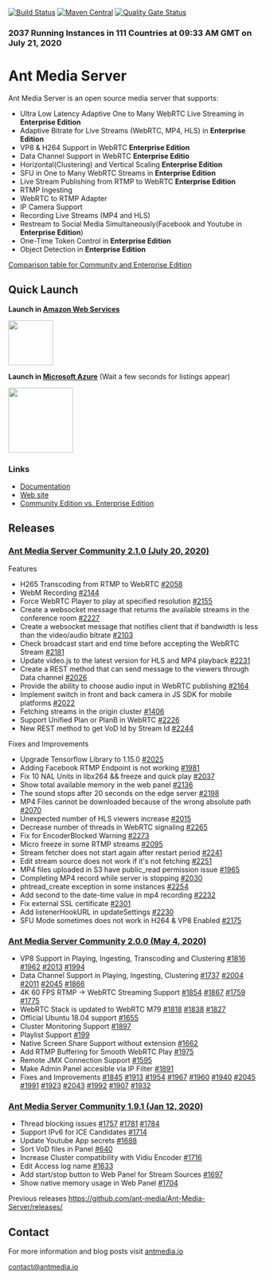 [![Build Status](https://travis-ci.org/ant-media/Ant-Media-Server.svg?branch=master)](https://travis-ci.org/ant-media/Ant-Media-Server) 
[![Maven Central](https://maven-badges.herokuapp.com/maven-central/io.antmedia/ant-media-server/badge.svg)](https://maven-badges.herokuapp.com/maven-central/io.antmedia/ant-media-server)
[![Quality Gate Status](https://sonarcloud.io/api/project_badges/measure?project=io.antmedia%3Aant-media-server&metric=alert_status)](https://sonarcloud.io/dashboard?id=io.antmedia%3Aant-media-server)

### 2037 Running Instances in 111 Countries at 09:33 AM GMT on July 21, 2020


Ant Media Server 
====

Ant Media Server is an open source media server that supports:

 * Ultra Low Latency Adaptive One to Many WebRTC Live Streaming in **Enterprise Edition**
 * Adaptive Bitrate for Live Streams (WebRTC, MP4, HLS) in **Enterprise Edition**
 * VP8 & H264 Support in WebRTC **Enterprise Edition**
 * Data Channel Support in WebRTC **Enterprise Editio** 
 * Horizontal(Clustering) and Vertical Scaling **Enterprise Edition**
 * SFU in One to Many WebRTC Streams in **Enterprise Edition**
 * Live Stream Publishing from RTMP to WebRTC **Enterprise Edition**
 * RTMP Ingesting
 * WebRTC to RTMP Adapter
 * IP Camera Support
 * Recording Live Streams (MP4 and HLS)
 * Restream to Social Media Simultaneously(Facebook and Youtube in **Enterprise Edition**)
 * One-Time Token Control in **Enterprise Edition**
 * Object Detection in **Enterprise Edition**
 
 [Comparison table for Community and Enterprise Edition](https://github.com/ant-media/Ant-Media-Server/wiki#community-edition--enterprise-edition)
 
## Quick Launch
 
<b>Launch in [Amazon Web Services](https://aws.amazon.com/marketplace/search/results?x=0&y=0&searchTerms=Ant+Media+Server&page=1&ref_=nav_search_box)</b>

 <a href="https://aws.amazon.com/marketplace/search/results?x=0&y=0&searchTerms=Ant+Media+Server&page=1&ref_=nav_search_box"><img src="https://i1.wp.com/antmedia.io/wp-content/uploads/2019/06/1200px-Amazon_Web_Services_Logo.svg-300x180.png" width=90/></a>
 
<b>Launch in [Microsoft Azure](https://azuremarketplace.microsoft.com/en-us/marketplace/apps?search=Ant%20Media%20Server&page=1)</b> (Wait a few seconds for listings appear)
  
 <a href="https://azuremarketplace.microsoft.com/en-us/marketplace/apps?search=Ant%20Media%20Server&page=1"><img src="https://i1.wp.com/antmedia.io/wp-content/uploads/2019/01/azure-e1548153434609.png" width=130/></a>
 
 
 ### Links
 
 * [Documentation](http://docs.antmedia.io/) 
 * [Web site](https://antmedia.io)
 * [Community Edition vs. Enterprise Edition](https://github.com/ant-media/Ant-Media-Server/wiki#community-edition--enterprise-edition)
 

## Releases



### [Ant Media Server Community 2.1.0 (July 20, 2020)](https://github.com/ant-media/Ant-Media-Server/releases/download/ams-v2.1.0/ant-media-server-2.1.0-community-2.1.0-20200720_1340.zip) 

Features
* H265 Transcoding from RTMP to WebRTC [#2058](https://github.com/ant-media/Ant-Media-Server/issues/2058)
* WebM Recording [#2144](https://github.com/ant-media/Ant-Media-Server/issues/2144)
* Force WebRTC Player to play at specified resolution [#2155](https://github.com/ant-media/Ant-Media-Server/issues/2155)
* Create a websocket message that returns the available streams in the conference room [#2227](https://github.com/ant-media/Ant-Media-Server/issues/2227)
* Create a websocket message that notifies client that if bandwidth is less than the video/audio bitrate [#2103](https://github.com/ant-media/Ant-Media-Server/issues/2103)
* Check broadcast start and end time before accepting the WebRTC Stream [#2181](https://github.com/ant-media/Ant-Media-Server/issues/2181)
* Update video.js to the latest version for HLS and MP4 playback [#2231](https://github.com/ant-media/Ant-Media-Server/issues/2231)
* Create a REST method that can send message to the viewers through Data channel [#2026](https://github.com/ant-media/Ant-Media-Server/issues/2026)
* Provide the ability to choose audio input in WebRTC publishing [#2164](https://github.com/ant-media/Ant-Media-Server/issues/2164)
* Implement switch in front and back camera in JS SDK for mobile platforms [#2022](https://github.com/ant-media/Ant-Media-Server/issues/2022)
* Fetching streams in the origin cluster [#1406](https://github.com/ant-media/Ant-Media-Server/issues/1406)
* Support Unified Plan or PlanB in WebRTC [#2226](https://github.com/ant-media/Ant-Media-Server/issues/2226)
* New REST method to get VoD Id by Stream Id [#2244](https://github.com/ant-media/Ant-Media-Server/issues/2244)

Fixes and Improvements
* Upgrade Tensorflow Library to 1.15.0 [#2025](https://github.com/ant-media/Ant-Media-Server/issues/2025)
* Adding Facebook RTMP Endpoint is not working [#1981](https://github.com/ant-media/Ant-Media-Server/issues/1981)
* Fix 10 NAL Units in libx264 && freeze and quick play [#2037](https://github.com/ant-media/Ant-Media-Server/issues/2037)
* Show total available memory in the web panel [#2136](https://github.com/ant-media/Ant-Media-Server/issues/2136)
* The sound stops after 20 seconds on the edge server [#2198](https://github.com/ant-media/Ant-Media-Server/issues/2198)
* MP4 Files cannot be downloaded because of the wrong absolute path [#2070](https://github.com/ant-media/Ant-Media-Server/issues/2070)
* Unexpected number of HLS viewers increase [#2015](https://github.com/ant-media/Ant-Media-Server/issues/2015)
* Decrease number of threads in WebRTC signaling [#2265](https://github.com/ant-media/Ant-Media-Server/issues/2265)
* Fix for EncoderBlocked Warning [#2273](https://github.com/ant-media/Ant-Media-Server/issues/2273)
* Micro freeze in some RTMP streams [#2095](https://github.com/ant-media/Ant-Media-Server/issues/2095)
* Stream fetcher does not start again after restart period [#2241](https://github.com/ant-media/Ant-Media-Server/issues/2241)
* Edit stream source does not work if it's not fetching [#2251](https://github.com/ant-media/Ant-Media-Server/issues/2251)
* MP4 files uploaded in S3 have public_read permission issue [#1965](https://github.com/ant-media/Ant-Media-Server/issues/1965)
* Completing MP4 record while server is stopping [#2030](https://github.com/ant-media/Ant-Media-Server/issues/2030)
* phtread_create exception in some instances [#2254](https://github.com/ant-media/Ant-Media-Server/issues/2254)
* Add second to the date-time value in mp4 recording [#2232](https://github.com/ant-media/Ant-Media-Server/issues/2232)
* Fix external SSL certificate [#2301](https://github.com/ant-media/Ant-Media-Server/issues/2301)
* Add listenerHookURL in updateSettings [#2230](https://github.com/ant-media/Ant-Media-Server/issues/2230)
* SFU Mode sometimes does not work in H264 & VP8 Enabled [#2175](https://github.com/ant-media/Ant-Media-Server/issues/2175)


### [Ant Media Server Community 2.0.0 (May 4, 2020)](https://github.com/ant-media/Ant-Media-Server/releases/download/ams-v2.0.0/ant-media-server-2.0.0-community-2.0.0-20200504_1842.zip)
* VP8 Support in Playing, Ingesting, Transcoding and Clustering [#1816](https://github.com/ant-media/Ant-Media-Server/issues/1816) [#1962](https://github.com/ant-media/Ant-Media-Server/issues/1962) [#2013](https://github.com/ant-media/Ant-Media-Server/issues/2013) [#1994](https://github.com/ant-media/Ant-Media-Server/issues/1994) 
* Data Channel Support in Playing, Ingesting, Clustering [#1737](https://github.com/ant-media/Ant-Media-Server/issues/1737) [#2004](https://github.com/ant-media/Ant-Media-Server/issues/2004) [#2011](https://github.com/ant-media/Ant-Media-Server/issues/2001) [#2045](https://github.com/ant-media/Ant-Media-Server/issues/2045) [#1866](https://github.com/ant-media/Ant-Media-Server/issues/1866) 
* 4K 60 FPS RTMP -> WebRTC Streaming Support [#1854](https://github.com/ant-media/Ant-Media-Server/issues/1854) [#1867](https://github.com/ant-media/Ant-Media-Server/issues/1867) [#1759](https://github.com/ant-media/Ant-Media-Server/issues/1759) [#1775](https://github.com/ant-media/Ant-Media-Server/issues/1775)
* WebRTC Stack is updated to WebRTC M79 [#1818](https://github.com/ant-media/Ant-Media-Server/issues/1818) [#1838](https://github.com/ant-media/Ant-Media-Server/issues/1838) [#1827](https://github.com/ant-media/Ant-Media-Server/issues/1827) 
* Official Ubuntu 18.04 support [#1655](https://github.com/ant-media/Ant-Media-Server/issues/1655)
* Cluster Monitoring Support [#1897](https://github.com/ant-media/Ant-Media-Server/issues/1897) 
* Playlist Support [#199](https://github.com/ant-media/Ant-Media-Server/issues/199)
* Native Screen Share Support without extension [#1662](https://github.com/ant-media/Ant-Media-Server/issues/1662)
* Add RTMP Buffering for Smooth WebRTC Play [#1975](https://github.com/ant-media/Ant-Media-Server/issues/1975)
* Remote JMX Connection Support [#1595](https://github.com/ant-media/Ant-Media-Server/issues/1595)
* Make Admin Panel accesible via IP Filter [#1891](https://github.com/ant-media/Ant-Media-Server/issues/1891)  
* Fixes and Improvements [#1845](https://github.com/ant-media/Ant-Media-Server/issues/1845) [#1913](https://github.com/ant-media/Ant-Media-Server/issues/1913) [#1954](https://github.com/ant-media/Ant-Media-Server/issues/1954) [#1967](https://github.com/ant-media/Ant-Media-Server/issues/1967) [#1960](https://github.com/ant-media/Ant-Media-Server/issues/1960) [#1940](https://github.com/ant-media/Ant-Media-Server/issues/1940) [#2045](https://github.com/ant-media/Ant-Media-Server/issues/2045) [#1991](https://github.com/ant-media/Ant-Media-Server/issues/1991) [#1923](https://github.com/ant-media/Ant-Media-Server/issues/1923) [#2043](https://github.com/ant-media/Ant-Media-Server/issues/2043) [#1992](https://github.com/ant-media/Ant-Media-Server/issues/1992) [#1907](https://github.com/ant-media/Ant-Media-Server/issues/1907) [#1932](https://github.com/ant-media/Ant-Media-Server/issues/1932)  

### [Ant Media Server Community 1.9.1 (Jan 12, 2020)](https://github.com/ant-media/Ant-Media-Server/releases/download/ams-v1.9.1/ant-media-server-1.9.1-community-1.9.1-20200112_1622.zip)
* Thread blocking issues [#1757](https://github.com/ant-media/Ant-Media-Server/issues/1757) [#1781](https://github.com/ant-media/Ant-Media-Server/issues/1781) [#1784](https://github.com/ant-media/Ant-Media-Server/issues/1784)
* Support IPv6 for ICE Candidates [#1714](https://github.com/ant-media/Ant-Media-Server/issues/1714)
* Update Youtube App secrets [#1688](https://github.com/ant-media/Ant-Media-Server/issues/1688)
* Sort VoD files in Panel [#640](https://github.com/ant-media/Ant-Media-Server/issues/640)
* Increase Cluster compatibility with Vidiu Encoder [#1716](https://github.com/ant-media/Ant-Media-Server/issues/1716)
* Edit Access log name [#1633](https://github.com/ant-media/Ant-Media-Server/issues/1633)
* Add start/stop button to Web Panel for Stream Sources [#1697](https://github.com/ant-media/Ant-Media-Server/issues/1697)
* Show native memory usage in Web Panel [#1704](https://github.com/ant-media/Ant-Media-Server/issues/1704)





Previous releases
https://github.com/ant-media/Ant-Media-Server/releases/

## Contact 

 For more information and blog posts visit [antmedia.io](https://antmedia.io)
 
 [contact@antmedia.io](mailto:contact@antmedia.io)
 

